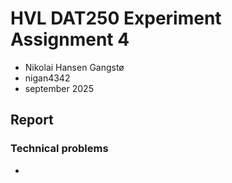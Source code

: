 # HVL DAT250 Experiment Assignment 4
- Nikolai Hansen Gangstø
- nigan4342
- september 2025
## Report

### Technical problems
- 


